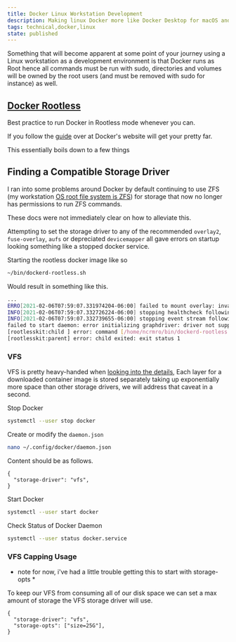 ```yaml
---
title: Docker Linux Workstation Development
description: Making linux Docker more like Docker Desktop for macOS and Windows.
tags: technical,docker,linux
state: published
---
```


Something that will become apparent at some point of your journey using a Linux
workstation as a development environment is that Docker runs as Root hence all
commands must be run with sudo, directories and volumes will be owned by the
root users (and must be removed with sudo for instance) as well.

## [Docker Rootless](https://docs.docker.com/engine/security/rootless/#daemon)

Best practice to run Docker in Rootless mode whenever you can.

If you follow the
[guide](https://docs.docker.com/engine/security/rootless/#daemon) over at
Docker's website will get your pretty far.

This essentially boils down to a few things

## Finding a Compatible Storage Driver

I ran into some problems around Docker by default continuing to use ZFS (my
workstation
[OS root file system is ZFS](https://openzfs.github.io/openzfs-docs/Getting%20Started/Ubuntu/Ubuntu%2020.04%20Root%20on%20ZFS.html#id5))
for storage that now no longer has permissions to run ZFS commands.

These docs were not immediately clear on how to alleviate this.

Attempting to set the storage driver to any of the recommended `overlay2`,
`fuse-overlay`, `aufs` or depreciated `devicemapper` all gave errors on startup
looking something like a stopped docker service.

Starting the rootless docker image like so

```bash
~/bin/dockerd-rootless.sh
```

Would result in something like this.

```bash
...
ERRO[2021-02-06T07:59:07.331974204-06:00] failed to mount overlay: invalid argument     storage-driver=overlay2
INFO[2021-02-06T07:59:07.332726224-06:00] stopping healthcheck following graceful shutdown  module=libcontainerd
INFO[2021-02-06T07:59:07.332739655-06:00] stopping event stream following graceful shutdown  error="context canceled" module=libcontainerd namespace=plugins.moby
failed to start daemon: error initializing graphdriver: driver not supported
[rootlesskit:child ] error: command [/home/ncrmro/bin/dockerd-rootless.sh] exited: exit status 1
[rootlesskit:parent] error: child exited: exit status 1
```

### VFS

VFS is pretty heavy-handed when
[looking into the details](https://docs.docker.com/storage/storagedriver/vfs-driver/),
Each layer for a downloaded container image is stored separately taking up
exponentially more space than other storage drivers, we will address that caveat
in a second.

Stop Docker

```bash
systemctl --user stop docker
```

Create or modify the `daemon.json`

```bash
nano ~/.config/docker/daemon.json
```

Content should be as follows.

```json5
{
  "storage-driver": "vfs",
}
```

Start Docker

```bash
systemctl --user start docker
```

Check Status of Docker Daemon

```bash
systemctl --user status docker.service
```

### VFS Capping Usage

- note for now, i've had a little trouble getting this to start with
  storage-opts \*

To keep our VFS from consuming all of our disk space we can set a max amount of
storage the VFS storage driver will use.

```json5
{
  "storage-driver": "vfs",
  "storage-opts": ["size=25G"],
}
```
